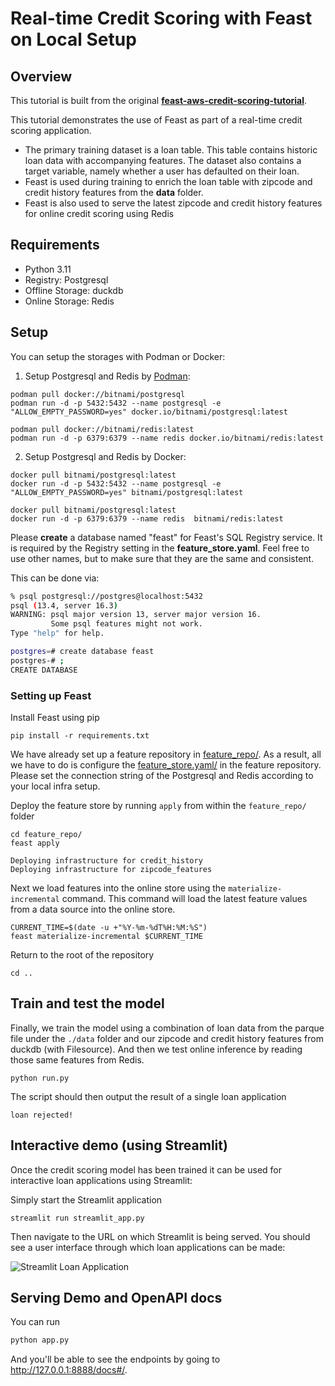 # Real-time Credit Scoring with Feast on Local Setup

## Overview
This tutorial is built from the original **[feast-aws-credit-scoring-tutorial](https://github.com/feast-dev/feast-aws-credit-scoring-tutorial)**.  

This tutorial demonstrates the use of Feast as part of a real-time credit scoring application.
* The primary training dataset is a loan table. This table contains historic loan data with accompanying features. The dataset also contains a target variable, namely whether a user has defaulted on their loan.
* Feast is used during training to enrich the loan table with zipcode and credit history features from the **data** folder.
* Feast is also used to serve the latest zipcode and credit history features for online credit scoring using Redis

## Requirements

* Python 3.11
* Registry: Postgresql  
* Offline Storage: duckdb  
* Online Storage: Redis

## Setup
 
You can setup the storages with Podman or Docker:  

1. Setup Postgresql and Redis by [Podman](https://podman.io/):  
```
podman pull docker://bitnami/postgresql  
podman run -d -p 5432:5432 --name postgresql -e "ALLOW_EMPTY_PASSWORD=yes" docker.io/bitnami/postgresql:latest  

podman pull docker://bitnami/redis:latest
podman run -d -p 6379:6379 --name redis docker.io/bitnami/redis:latest  
```


2. Setup Postgresql and Redis by Docker:  
```
docker pull bitnami/postgresql:latest
docker run -d -p 5432:5432 --name postgresql -e "ALLOW_EMPTY_PASSWORD=yes" bitnami/postgresql:latest

docker pull bitnami/postgresql:latest
docker run -d -p 6379:6379 --name redis  bitnami/redis:latest
```

Please **create** a database named "feast" for Feast's SQL Registry service. It is required by the Registry setting in the **feature_store.yaml**. Feel free to use other names, but to make sure that they are the same and consistent.

This can be done via:
```bash
% psql postgresql://postgres@localhost:5432
psql (13.4, server 16.3)
WARNING: psql major version 13, server major version 16.
         Some psql features might not work.
Type "help" for help.

postgres=# create database feast
postgres-# ;
CREATE DATABASE
```

### Setting up Feast

Install Feast using pip

```
pip install -r requirements.txt
```

We have already set up a feature repository in [feature_repo/](feature_repo/). As a result, all we have to do is configure the [feature_store.yaml/](feature_repo/feature_store.yaml) in the feature repository. Please set the connection string of the Postgresql and Redis according to your local infra setup.  

Deploy the feature store by running `apply` from within the `feature_repo/` folder
```
cd feature_repo/
feast apply
```
```
Deploying infrastructure for credit_history
Deploying infrastructure for zipcode_features
```

Next we load features into the online store using the `materialize-incremental` command. This command will load the
latest feature values from a data source into the online store.

```
CURRENT_TIME=$(date -u +"%Y-%m-%dT%H:%M:%S")
feast materialize-incremental $CURRENT_TIME
```

Return to the root of the repository
```
cd ..
```

## Train and test the model

Finally, we train the model using a combination of loan data from the parque file under the `./data` folder and our zipcode and credit history features from duckdb (with Filesource). And then we test online inference by reading those same features from Redis.

```
python run.py
```
The script should then output the result of a single loan application
```
loan rejected!
```

## Interactive demo (using Streamlit)

Once the credit scoring model has been trained it can be used for interactive loan applications using Streamlit:

Simply start the Streamlit application
```
streamlit run streamlit_app.py
```
Then navigate to the URL on which Streamlit is being served. You should see a user interface through which loan applications can be made:

![Streamlit Loan Application](streamlit.png)

## Serving Demo and OpenAPI docs

You can run
```bash
python app.py
```
And you'll be able to see the endpoints by going to http://127.0.0.1:8888/docs#/.

